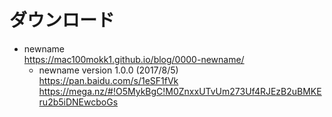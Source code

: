 # ダウンロード  
- newname  
<https://mac100mokk1.github.io/blog/0000-newname/>  
  - newname version 1.0.0 (2017/8/5)  
	<https://pan.baidu.com/s/1eSF1fVk>  
	<https://mega.nz/#!O5MykBgC!M0ZnxxUTvUm273Uf4RJEzB2uBMKEru2b5iDNEwcboGs>  
